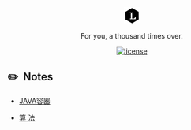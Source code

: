 <p align="center">
  <a href="http://www.happlee.club/Lee/">
    <img alt="Lee" src="./docs/_media/Lee.png">
  </a>
</p>

<p align="center">
  For you, a thousand times over.
</p>

<p align="center">
  <a href="#license"><img alt="license" src="https://img.shields.io/github/license/Aroue/Lee.svg?style=flat-square"></a>

## :pencil2: &nbsp;Notes ##

- [JAVA容器](https://github.com/Aroue/Lee-notes/blob/master/Notes/Collection.md)   

- [算 法](https://github.com/Aroue/Lee-notes/blob/master/Notes/Algorithm.md)

